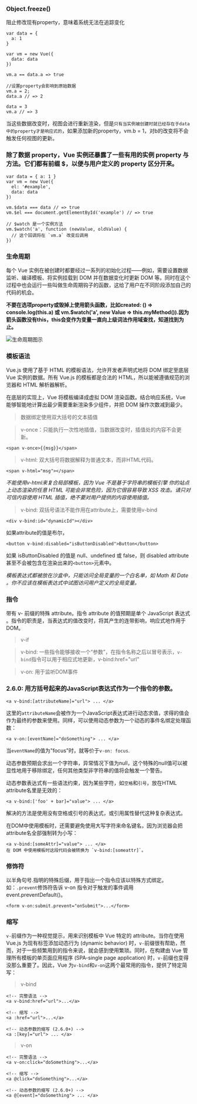 ### Object.freeze()
阻止修改现有property，意味着系统无法在追踪变化
```
var data = {
  a: 1
}

var vm = new Vue({
  data: data
})

vm.a == data.a => true

//设置property会影响到原始数据
vm.a = 2;
data.a // => 2

data = 3
vm.a // => 3
```
当这些数据改变时，视图会进行重新渲染，但是`只有当实例被创建时就已经存在于data中的property才是响应式的`，如果添加新的property，vm.b = 1，对b的改变将不会触发任何视图的更新。

### 除了数据 property，Vue 实例还暴露了一些有用的实例 property 与方法。它们都有前缀 $，以便与用户定义的 property 区分开来。
```
var data = { a: 1 }
var vm = new Vue({
  el: '#example',
  data: data
})

vm.$data === data // => true
vm.$el === document.getElementById('example') // => true

// $watch 是一个实例方法
vm.$watch('a', function (newValue, oldValue) {
  // 这个回调将在 `vm.a` 改变后调用
})
```

### 生命周期

每个 Vue 实例在被创建时都要经过一系列的初始化过程——例如，需要设置数据监听、编译模板、将实例挂载到 DOM 并在数据变化时更新 DOM 等。同时在这个过程中也会运行一些叫做生命周期钩子的函数，这给了用户在不同阶段添加自己的代码的机会。

**不要在选项property或毁掉上使用箭头函数，比如created: () => console.log(this.a) 或 vm.$watch('a', new Value => this.myMethod()).因为箭头函数没有this，this会变作为变量一直向上级词法作用域查找，知道找到为止。**

![生命周期图示](../assets/images/lifecycle.png)


### 模板语法
Vue.js 使用了基于 HTML 的模板语法，允许开发者声明式地将 DOM 绑定至底层 Vue 实例的数据。所有 Vue.js 的模板都是合法的 HTML，所以能被遵循规范的浏览器和 HTML 解析器解析。

在底层的实现上，Vue 将模板编译成虚拟 DOM 渲染函数。结合响应系统，Vue 能够智能地计算出最少需要重新渲染多少组件，并把 DOM 操作次数减到最少。

> 数据绑定使用双大括号的文本插值

> v-once：只能执行一次性地插值，当数据改变时，插值处的内容不会更新。
```
<span v-once>{{msg}}</span>
```

> v-html: 双大括号将数据解释为普通文本，而非HTML代码。
```
<span v-html="msg"></span>
```
*不能使用v-html来复合局部模板，因为 Vue 不是基于字符串的模板引擎*
*你的站点上动态渲染的任意 HTML 可能会非常危险，因为它很容易导致 XSS 攻击。请只对可信内容使用 HTML 插值，绝不要对用户提供的内容使用插值。*

> v-bind: 双括号语法不能作用在attribute上，需要使用v-bind
```
<div v-bind:id="dynamicId"></div>
```
如果attribute的值是布尔，
```
<button v-bind:disabled="isButtonDisabled">Button</button>
```
如果 isButtonDisabled 的值是 null、undefined 或 false，则 disabled attribute 甚至不会被包含在渲染出来的`<button>`元素中。

*模板表达式都被放在沙盒中，只能访问全局变量的一个白名单，如 Math 和 Date 。你不应该在模板表达式中试图访问用户定义的全局变量。*

### 指令
带有 v- 前缀的特殊 attribute。指令 attribute 的值预期是单个 JavaScript 表达式 。指令的职责是，当表达式的值改变时，将其产生的连带影响，响应式地作用于 DOM。

> v-if

> v-bind: 一些指令能够接收一个“参数”，在指令名称之后以冒号表示，`v-bind`指令可以用于相应式地更新，v-bind:href="url"

> v-on: 用于监听DOM事件

### **2.6.0**: 用方括号起来的JavaScript表达式作为一个指令的参数。
```
<a v-bind:[attributeName]="url"> ... </a>
```
这里的`attributeName`会被作为一个JavaScript表达式进行动态求值，求得的值会作为最终的参数来使用。同样，可以使用动态参数为一个动态的事件名绑定处理函数：
```
<a v-on:[eventName]="doSomething"> ... </a>
```
当`eventName`的值为"focus"时，就等价于`v-on: focus`.

动态参数预期会求出一个字符串，异常情况下值为null，这个特殊的null值可以被显性地用于移除绑定，任何其他类型非字符串的值将会触发一个警告。

动态参数表达式有一些语法约束，因为某些字符，如`空格`和`引号`，放在HTML attribute名里是无效的：
```
<a v-bind:['foo' + bar]="value"> ... </a>
```
解决的方法是使用没有空格或引号的表达式，或引用属性替代这种复杂表达式。

在DOM中使用模板时，还需要避免使用大写字符来命名键名，因为浏览器会把attribute名全部强制转为小写：
```
<a v-bind:[someAttr]="value"> ... </a>
在 DOM 中使用模板时这段代码会被转换为 `v-bind:[someattr]`。
```

### 修饰符
以半角句号.指明的特殊后缀，用于指出一个指令应该以特殊方式绑定。如：`.prevent`修饰符告诉 v-on 指令对于触发的事件调用 event.preventDefault()。
```
<form v-on:submit.prevent="onSubmit">...</form>
```

### 缩写
`v-`前缀作为一种视觉提示，用来识别模板中 Vue 特定的 attribute。当你在使用 Vue.js 为现有标签添加动态行为 (dynamic behavior) 时，`v-`前缀很有帮助，然而，对于一些频繁用到的指令来说，就会感到使用繁琐。同时，在构建由 Vue 管理所有模板的单页面应用程序 (SPA-single page application) 时，`v-`前缀也变得没那么重要了。因此，Vue 为`v-bind`和`v-on`这两个最常用的指令，提供了特定简写：

> v-bind

```
<!-- 完整语法 -->
<a v-bind:href="url">...</a>

<!-- 缩写 -->
<a :href="url">...</a>

<!-- 动态参数的缩写 (2.6.0+) -->
<a :[key]="url"> ... </a>
```

> v-on

```
<!-- 完整语法 -->
<a v-on:click="doSomething">...</a>

<!-- 缩写 -->
<a @click="doSomething">...</a>

<!-- 动态参数的缩写 (2.6.0+) -->
<a @[event]="doSomething"> ... </a>
```
